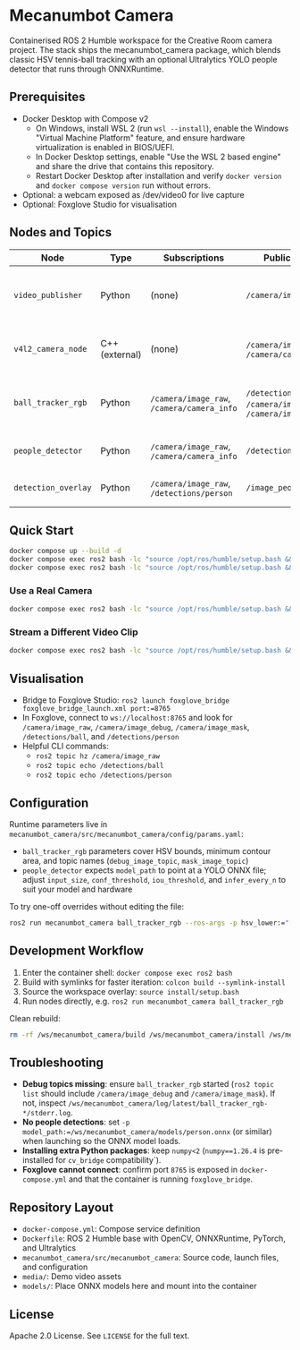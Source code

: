 # Mecanumbot Camera

Containerised ROS 2 Humble workspace for the Creative Room camera project. The stack ships the mecanumbot_camera package, which blends classic HSV tennis-ball tracking with an optional Ultralytics YOLO people detector that runs through ONNXRuntime.

## Prerequisites
- Docker Desktop with Compose v2
  - On Windows, install WSL 2 (run `wsl --install`), enable the Windows "Virtual Machine Platform" feature, and ensure hardware virtualization is enabled in BIOS/UEFI.
  - In Docker Desktop settings, enable "Use the WSL 2 based engine" and share the drive that contains this repository.
  - Restart Docker Desktop after installation and verify `docker version` and `docker compose version` run without errors.
- Optional: a webcam exposed as /dev/video0 for live capture
- Optional: Foxglove Studio for visualisation

## Nodes and Topics
| Node | Type | Subscriptions | Publications | Notes |
| --- | --- | --- | --- | --- |
| `video_publisher` | Python | (none) | `/camera/image_raw` | Streams a video file (default media/sample.mp4) when use_video:=true |
| `v4l2_camera_node` | C++ (external) | (none) | `/camera/image_raw`, `/camera/camera_info` | Starts when use_video:=false and a V4L2 device is available |
| `ball_tracker_rgb` | Python | `/camera/image_raw`, `/camera/camera_info` | `/detections/ball`, `/camera/image_debug`, `/camera/image_mask` | HSV segmentation; debug image shows bounding boxes, mask is mono8 |
| `people_detector` | Python | `/camera/image_raw`, `/camera/camera_info` | `/detections/person` | Provide a YOLO .onnx model path for detections |
| `detection_overlay` | Python | `/camera/image_raw`, `/detections/person` | `/image_people_debug` | Optional overlay of people detections on RGB frames |

## Quick Start
```bash
docker compose up --build -d
docker compose exec ros2 bash -lc "source /opt/ros/humble/setup.bash && cd /ws/mecanumbot_camera && colcon build"
docker compose exec ros2 bash -lc "source /opt/ros/humble/setup.bash && source /ws/mecanumbot_camera/install/setup.bash && ros2 launch mecanumbot_camera camera_and_detectors.launch.py"
```

### Use a Real Camera
```bash
docker compose exec ros2 bash -lc "source /opt/ros/humble/setup.bash && source /ws/mecanumbot_camera/install/setup.bash && ros2 launch mecanumbot_camera camera_and_detectors.launch.py use_video:=false video_device:=/dev/video0"
```

### Stream a Different Video Clip
```bash
docker compose exec ros2 bash -lc "source /opt/ros/humble/setup.bash && source /ws/mecanumbot_camera/install/setup.bash && ros2 launch mecanumbot_camera camera_and_detectors.launch.py video_path:=/ws/mecanumbot_camera/media/your_video.mp4"
```

## Visualisation
- Bridge to Foxglove Studio: `ros2 launch foxglove_bridge foxglove_bridge_launch.xml port:=8765`
- In Foxglove, connect to `ws://localhost:8765` and look for `/camera/image_raw`, `/camera/image_debug`, `/camera/image_mask`, `/detections/ball`, and `/detections/person`
- Helpful CLI commands:
  - `ros2 topic hz /camera/image_raw`
  - `ros2 topic echo /detections/ball`
  - `ros2 topic echo /detections/person`

## Configuration
Runtime parameters live in `mecanumbot_camera/src/mecanumbot_camera/config/params.yaml`:
- `ball_tracker_rgb` parameters cover HSV bounds, minimum contour area, and topic names (`debug_image_topic`, `mask_image_topic`)
- `people_detector` expects `model_path` to point at a YOLO ONNX file; adjust `input_size`, `conf_threshold`, `iou_threshold`, and `infer_every_n` to suit your model and hardware

To try one-off overrides without editing the file:
```bash
ros2 run mecanumbot_camera ball_tracker_rgb --ros-args -p hsv_lower:="[30, 120, 120]" -p hsv_upper:="[52, 255, 255]"
```

## Development Workflow
1. Enter the container shell: `docker compose exec ros2 bash`
2. Build with symlinks for faster iteration: `colcon build --symlink-install`
3. Source the workspace overlay: `source install/setup.bash`
4. Run nodes directly, e.g. `ros2 run mecanumbot_camera ball_tracker_rgb`

Clean rebuild:
```bash
rm -rf /ws/mecanumbot_camera/build /ws/mecanumbot_camera/install /ws/mecanumbot_camera/log && colcon build
```

## Troubleshooting
- **Debug topics missing**: ensure `ball_tracker_rgb` started (`ros2 topic list` should include `/camera/image_debug` and `/camera/image_mask`). If not, inspect `/ws/mecanumbot_camera/log/latest/ball_tracker_rgb-*/stderr.log`.
- **No people detections**: set `-p model_path:=/ws/mecanumbot_camera/models/person.onnx` (or similar) when launching so the ONNX model loads.
- **Installing extra Python packages**: keep `numpy<2` (`numpy==1.26.4` is pre-installed for `cv_bridge` compatibility`).
- **Foxglove cannot connect**: confirm port `8765` is exposed in `docker-compose.yml` and that the container is running `foxglove_bridge`.

## Repository Layout
- `docker-compose.yml`: Compose service definition
- `Dockerfile`: ROS 2 Humble base with OpenCV, ONNXRuntime, PyTorch, and Ultralytics
- `mecanumbot_camera/src/mecanumbot_camera`: Source code, launch files, and configuration
- `media/`: Demo video assets
- `models/`: Place ONNX models here and mount into the container

## License
Apache 2.0 License. See `LICENSE` for the full text.

